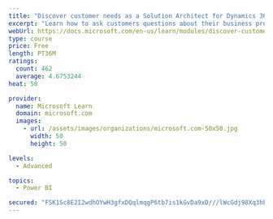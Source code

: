 ```yaml
---
title: "Discover customer needs as a Solution Architect for Dynamics 365 and Power Platform"
excerpt: "Learn how to ask customers questions about their business processes and feature requirements to create a viable solution."
webUrl: https://docs.microsoft.com/en-us/learn/modules/discover-customer-needs/
type: course
price: Free
length: PT36M
ratings:
  count: 462
  average: 4.6753244
heat: 50

provider:
  name: Microsoft Learn
  domain: microsoft.com
  images:
    - url: /assets/images/organizations/microsoft.com-50x50.jpg
      width: 50
      height: 50

levels:
  - Advanced

topics:
  - Power BI

secured: "FSK1Sc8E2I2wdhOYwH3gfxDQqlmqgP6tb7is1kGvDa9xD///lWcGdj98Xq3hbbxMwdSNwCC4psC4Q9M9J3SpYK7Z8R7KwUsNgdFtVfbvzE3eqssIgZoKHi5Z+h8GKH90fZ3jTox0FtqnNcdduUYOcYjlV8HOCSN/I5lVsSNhT7srMuA8IIImI8844gqxMrSXGhwsoCtQKQ7iv7ui0PLBkOU+0Ikb6TUYlDLsPTySap/2GU76O99mzi/97nMShdc67p1Edc69c5tUZiaPgd5qXTKeI2MYEFiZX6MipywsugTVmRHCvzZPBWi24YfyUTYJtDuuqZzPEslJir7DyofPeQ1VYMryEwVZuoI2AC5mQQlK1WNidM+853I+T+iYQ9jM2DRfzEGR4uMx3mUe1zHb+J00/f+SfpltUN2UbNgtbcE=;GhUyuoZFj/sdo0PH+dLZxA=="
---
```


